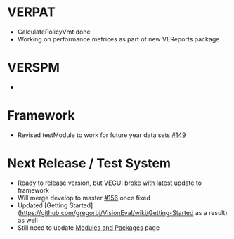 # VERPAT
  - CalculatePolicyVmt done
  - Working on performance metrices as part of new VEReports package

# VERSPM
  - 

# Framework
  - Revised testModule to work for future year data sets [#149](https://github.com/gregorbj/VisionEval/issues/149)

# Next Release / Test System
  - Ready to release version, but VEGUI broke with latest update to framework
  - Will merge develop to master [#156](https://github.com/gregorbj/VisionEval/pull/156) once fixed
  - Updated [Getting Started](https://github.com/gregorbj/VisionEval/wiki/Getting-Started as a result) as well
  - Still need to update [Modules and Packages](https://github.com/gregorbj/VisionEval/wiki/Modules-and-Packages) page